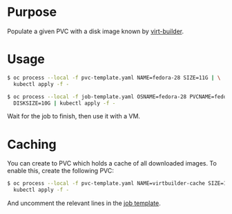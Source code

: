 # Purpose

Populate a given PVC with a disk image known by [virt-builder](http://libguestfs.org/virt-builder.1.html).

# Usage

```bash
$ oc process --local -f pvc-template.yaml NAME=fedora-28 SIZE=11G | \
  kubectl apply -f -

$ oc process --local -f job-template.yaml OSNAME=fedora-28 PVCNAME=fedora-28 \
  DISKSIZE=10G | kubectl apply -f -
```

Wait for the job to finish, then use it with a VM.


# Caching

You can create to PVC which holds a cache of all downloaded images. To enable
this, create the following PVC:

```bash
$ oc process --local -f pvc-template.yaml NAME=virtbuilder-cache SIZE=10G | \
  kubectl apply -f -
```

And uncomment the relevant lines in the [job template](job-template.yaml).
